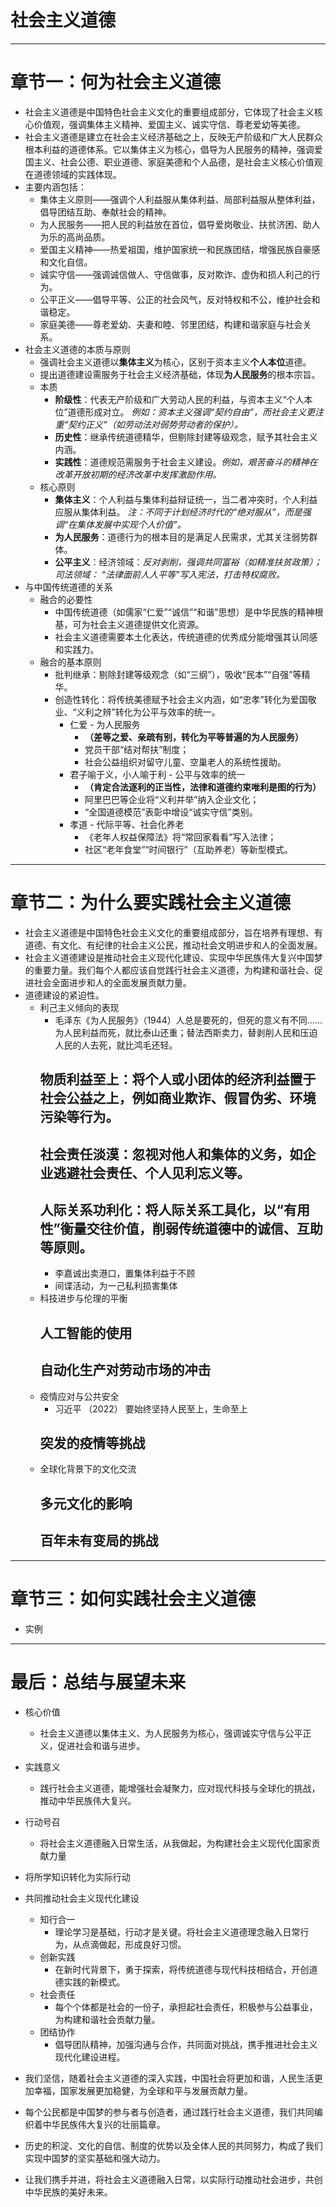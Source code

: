 # 社会主义道德

---

# 章节一：何为社会主义道德

- 社会主义道德是中国特色社会主义文化的重要组成部分，它体现了社会主义核心价值观，强调集体主义精神、爱国主义、诚实守信、尊老爱幼等美德。
- 社会主义道德是建立在社会主义经济基础之上，反映无产阶级和广大人民群众根本利益的道德体系。它以集体主义为核心，倡导为人民服务的精神，强调爱国主义、社会公德、职业道德、家庭美德和个人品德，是社会主义核心价值观在道德领域的实践体现。
- 主要内涵包括：
	- 集体主义原则——强调个人利益服从集体利益、局部利益服从整体利益，倡导团结互助、奉献社会的精神。
    - 为人民服务——把人民的利益放在首位，倡导爱岗敬业、扶贫济困、助人为乐的高尚品质。
	- 爱国主义精神——热爱祖国，维护国家统一和民族团结，增强民族自豪感和文化自信。
    - 诚实守信——强调诚信做人、守信做事，反对欺诈、虚伪和损人利己的行为。
	- 公平正义——倡导平等、公正的社会风气，反对特权和不公，维护社会和谐稳定。
    - 家庭美德——尊老爱幼、夫妻和睦、邻里团结，构建和谐家庭与社会关系。
- 社会主义道德的本质与原则
    - 强调社会主义道德以**集体主义**为核心，区别于资本主义**个人本位**道德。
    - 提出道德建设需服务于社会主义经济基础，体现**为人民服务**的根本宗旨。
    - 本质
        - **阶级性**：代表无产阶级和广大劳动人民的利益，与资本主义“个人本位”道德形成对立。
          *例如：资本主义强调“契约自由”，而社会主义更注重“契约正义”（如劳动法对弱势劳动者的保护）。*
        - **历史性**：继承传统道德精华，但剔除封建等级观念，赋予其社会主义内涵。
        - **实践性**：道德规范需服务于社会主义建设。*例如，艰苦奋斗的精神在改革开放初期的经济改革中发挥激励作用。*
    - 核心原则
        - **集体主义**：个人利益与集体利益辩证统一，当二者冲突时，个人利益应服从集体利益。
          *注：不同于计划经济时代的“绝对服从”，而是强调“在集体发展中实现个人价值”。*
        - **为人民服务**：道德行为的根本目的是满足人民需求，尤其关注弱势群体。
        - **公平主义**：经济领域：*反对剥削，强调共同富裕（如精准扶贫政策）；*司法领域：*
          “法律面前人人平等”写入宪法，打击特权腐败。*
- 与中国传统道德的关系
	- 融合的必要性
        - 中国传统道德（如儒家“仁爱”“诚信”“和谐”思想）是中华民族的精神根基，可为社会主义道德提供文化资源。
        - 社会主义道德需要本土化表达，传统道德的优秀成分能增强其认同感和实践力。
    - 融合的基本原则
        - 批判继承：剔除封建等级观念（如“三纲”），吸收“民本”“自强”等精华。
        - 创造性转化：将传统美德赋予社会主义内涵，如“忠孝”转化为爱国敬业、“义利之辨”转化为公平与效率的统一。
            - 仁爱 - 为人民服务
                - **（差等之爱、亲疏有别，转化为平等普遍的为人民服务）**
                - 党员干部“结对帮扶”制度；
                - 社会公益组织对留守儿童、空巢老人的系统性援助。
            - 君子喻于义，小人喻于利 - 公平与效率的统一
                - **（肯定合法逐利的正当性，法律和道德约束唯利是图的行为）**
                - 阿里巴巴等企业将“义利并举”纳入企业文化；
                - “全国道德模范”表彰中增设“诚实守信”类别。
            - 孝道 - 代际平等、社会化养老
                - 《老年人权益保障法》将“常回家看看”写入法律；
                - 社区“老年食堂”“时间银行”（互助养老）等新型模式。

---

# 章节二：为什么要实践社会主义道德

- 社会主义道德是中国特色社会主义文化的重要组成部分，旨在培养有理想、有道德、有文化、有纪律的社会主义公民，推动社会文明进步和人的全面发展。
- 社会主义道德建设是推动社会主义现代化建设、实现中华民族伟大复兴中国梦的重要力量。我们每个人都应该自觉践行社会主义道德，为构建和谐社会、促进社会全面进步和人的全面发展贡献力量。
- 道德建设的紧迫性。
    - 利己主义倾向的表现
		- 毛泽东《为人民服务》（1944）人总是要死的，但死的意义有不同……为人民利益而死，就比泰山还重；替法西斯卖力，替剥削人民和压迫人民的人去死，就比鸿毛还轻。
        ## 物质利益至上：将个人或小团体的经济利益置于社会公益之上，例如商业欺诈、假冒伪劣、环境污染等行为。
        ## 社会责任淡漠：忽视对他人和集体的义务，如企业逃避社会责任、个人见利忘义等。
        ## 人际关系功利化：将人际关系工具化，以“有用性”衡量交往价值，削弱传统道德中的诚信、互助等原则。
		- 李嘉诚出卖港口，置集体利益于不顾
		- 间谍活动，为一己私利损害集体
	- 科技进步与伦理的平衡
		## 人工智能的使用
		## 自动化生产对劳动市场的冲击
	- 疫情应对与公共安全
		- 习近平 （2022） 要始终坚持人民至上，生命至上
		## 突发的疫情等挑战
	- 全球化背景下的文化交流
		## 多元文化的影响
		## 百年未有变局的挑战

---

# 章节三：如何实践社会主义道德

- 实例

---

# 最后：总结与展望未来

- 核心价值
	- 社会主义道德以集体主义、为人民服务为核心，强调诚实守信与公平正义，促进社会和谐与进步。
- 实践意义
	- 践行社会主义道德，能增强社会凝聚力，应对现代科技与全球化的挑战，推动中华民族伟大复兴。
- 行动号召
	- 将社会主义道德融入日常生活，从我做起，为构建社会主义现代化国家贡献力量

- 将所学知识转化为实际行动
- 共同推动社会主义现代化建设
	- 知行合一
		- 理论学习是基础，行动才是关键。将社会主义道德理念融入日常行为，从点滴做起，形成良好习惯。
	- 创新实践
		- 在新时代背景下，勇于探索，将传统道德与现代科技相结合，开创道德实践的新模式。
	- 社会责任
		- 每个个体都是社会的一份子，承担起社会责任，积极参与公益事业，为构建和谐社会贡献力量。
	- 团结协作
		- 倡导团队精神，加强沟通与合作，共同面对挑战，携手推进社会主义现代化建设进程。
- 我们坚信，随着社会主义道德的深入实践，中国社会将更加和谐，人民生活更加幸福，国家发展更加稳健，为全球和平与发展贡献力量。
- 每个公民都是中国梦的参与者与创造者，通过践行社会主义道德，我们共同编织着中华民族伟大复兴的壮丽篇章。
- 历史的积淀、文化的自信、制度的优势以及全体人民的共同努力，构成了我们实现中国梦的坚实基础和强大动力。
- 让我们携手并进，将社会主义道德融入日常，以实际行动推动社会进步，共创中华民族的美好未来。




